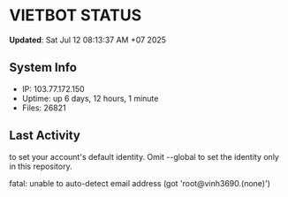 # VIETBOT STATUS
**Updated**: Sat Jul 12 08:13:37 AM +07 2025

## System Info
- IP: 103.77.172.150
- Uptime: up 6 days, 12 hours, 1 minute
- Files: 26821

## Last Activity

to set your account's default identity.
Omit --global to set the identity only in this repository.

fatal: unable to auto-detect email address (got 'root@vinh3690.(none)')

